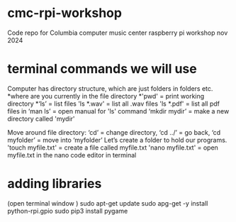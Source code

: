 # cmc-rpi-workshop
Code repo for Columbia computer music center raspberry pi workshop nov 2024


# terminal commands we will use <br>
Computer has directory structure, which are just folders in folders etc. <br>
*where are you  currently in the file directory 
*'pwd' = print working directory 
*‘ls’ = list files 
'ls *.wav' = list all .wav files 
'ls *.pdf' = list all pdf files in 
‘man ls’ = open manual for 'ls' command 
‘mkdir mydir’ = make a new directory called 'mydir'

Move around file directory: 
‘cd’ = change directory, ‘cd ../’ = go back, ‘cd myfolder’ = move into ‘myfolder’
Let’s create a folder to hold our programs. 
'touch myfile.txt' = create a file called myfile.txt
'nano myfile.txt' = open myfile.txt in the nano code editor in terminal 

# adding libraries 
(open terminal window )
sudo apt-get update 
sudo apg-get -y install python-rpi.gpio
sudo pip3 install pygame 


